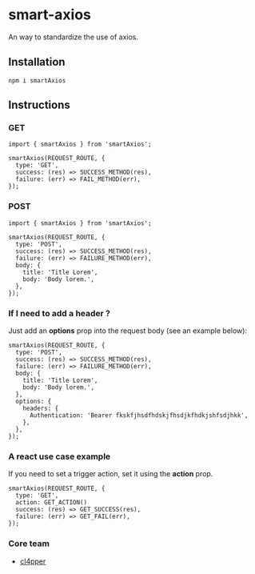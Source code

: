 # smart-axios

An way to standardize the use of axios.

## Installation

```
npm i smartAxios
```

##

## Instructions

### GET

```
import { smartAxios } from 'smartAxios';

smartAxios(REQUEST_ROUTE, {
  type: 'GET',
  success: (res) => SUCCESS_METHOD(res),
  failure: (err) => FAIL_METHOD(err),
});
```

### POST

```
import { smartAxios } from 'smartAxios';

smartAxios(REQUEST_ROUTE, {
  type: 'POST',
  success: (res) => SUCCESS_METHOD(res),
  failure: (err) => FAILURE_METHOD(err),
  body: {
    title: 'Title Lorem',
    body: 'Body lorem.',
  },
});
```

### If I need to add a header ?

Just add an **options** prop into the request body (see an example below):

```
smartAxios(REQUEST_ROUTE, {
  type: 'POST',
  success: (res) => SUCCESS_METHOD(res),
  failure: (err) => FAILURE_METHOD(err),
  body: {
    title: 'Title Lorem',
    body: 'Body lorem.',
  },
  options: {
    headers: {
      Authentication: 'Bearer fkskfjhsdfhdskjfhsdjkfhdkjshfsdjhkk',
    },
  },
});
```

### A react use case example

If you need to set a trigger action, set it using the **action** prop.

```
smartAxios(REQUEST_ROUTE, {
  type: 'GET',
  action: GET_ACTION()
  success: (res) => GET_SUCCESS(res),
  failure: (err) => GET_FAIL(err),
});
```

### Core team

- [cl4pper](https://github.com/cl4pper)
